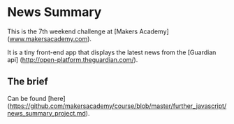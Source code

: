 # News Summary
This is the 7th weekend challenge at [Makers Academy] (www.makersacademy.com).

It is a tiny front-end app that displays the latest news from the 
[Guardian api] (http://open-platform.theguardian.com/).

## The brief
Can be found [here] (https://github.com/makersacademy/course/blob/master/further_javascript/news_summary_project.md).
